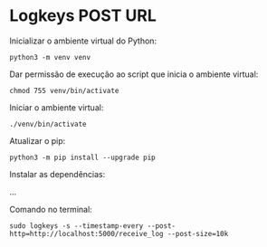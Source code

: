 Logkeys POST URL
================

Inicializar o ambiente virtual do Python:

```shell
python3 -m venv venv
```

Dar permissão de execução ao script que inicia o ambiente virtual:

```shell
chmod 755 venv/bin/activate
```

Iniciar o ambiente virtual:

```shell
./venv/bin/activate
```

Atualizar o pip:

```shell
python3 -m pip install --upgrade pip
```

Instalar as dependências:

...


Comando no terminal:

```shell
sudo logkeys -s --timestamp-every --post-http=http://localhost:5000/receive_log --post-size=10k
```